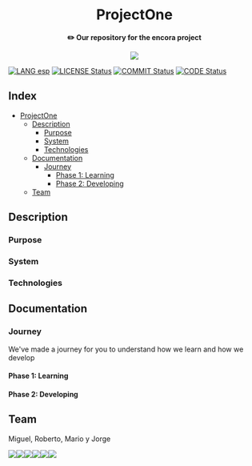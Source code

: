 <div align="center">
    <h1>ProjectOne</h1>
    <b>✏️ Our repository for the encora project</b>
</div>

<p align="center">
  <img src="https://github.com/OutatimeSoftware/ProjectOne/blob/main/Img/header.png">
</p>

<!-- Badges  -->

[![LANG esp](https://img.shields.io/badge/Leelo%20en-Espa%C3%B1ol-yellow?style=flat-square)](https://github.com/OutatimeSoftware/ProjectOne/blob/main/README_esp.md) [![LICENSE Status](https://img.shields.io/github/license/OutatimeSoftware/ProjectOne?style=flat-square)](https://github.com/OutatimeSoftware/ProjectOne/blob/main/LICENSE) [![COMMIT Status](https://img.shields.io/github/last-commit/OutatimeSoftware/ProjectOne?label=Last%20commit&style=flat-square)](https://github.com/OutatimeSoftware/ProjectOne/graphs/contributors) [![CODE Status](https://img.shields.io/github/languages/top/OutatimeSoftware/ProjectOne?style=flat-square)](#)


## Index

-   [ProjectOne](#)
    -   [Description](#description)
        -   [Purpose](#)
        -   [System](#)
        -   [Technologies](#)
    -   [Documentation](#documentation)
        -   [Journey](#Journey)
            -   [Phase 1: Learning](#)
            -   [Phase 2: Developing](#)
    -   [Team](#team)

## Description

### Purpose

### System

### Technologies

## Documentation

### Journey

We've made a journey for you to understand how we learn and how we develop

#### Phase 1: Learning

#### Phase 2: Developing

## Team
Miguel, Roberto, Mario y Jorge

[![](https://sourcerer.io/fame/OutatimeSoftware/OutatimeSoftware/ProjectOne/images/0)](https://sourcerer.io/fame/OutatimeSoftware/OutatimeSoftware/ProjectOne/links/0)[![](https://sourcerer.io/fame/OutatimeSoftware/OutatimeSoftware/ProjectOne/images/1)](https://sourcerer.io/fame/OutatimeSoftware/OutatimeSoftware/ProjectOne/links/1)[![](https://sourcerer.io/fame/OutatimeSoftware/OutatimeSoftware/ProjectOne/images/2)](https://sourcerer.io/fame/OutatimeSoftware/OutatimeSoftware/ProjectOne/links/2)[![](https://sourcerer.io/fame/OutatimeSoftware/OutatimeSoftware/ProjectOne/images/3)](https://sourcerer.io/fame/OutatimeSoftware/OutatimeSoftware/ProjectOne/links/3)[![](https://sourcerer.io/fame/OutatimeSoftware/OutatimeSoftware/ProjectOne/images/4)](https://sourcerer.io/fame/OutatimeSoftware/OutatimeSoftware/ProjectOne/links/4)[![](https://sourcerer.io/fame/OutatimeSoftware/OutatimeSoftware/ProjectOne/images/5)](https://sourcerer.io/fame/OutatimeSoftware/OutatimeSoftware/ProjectOne/links/5)
